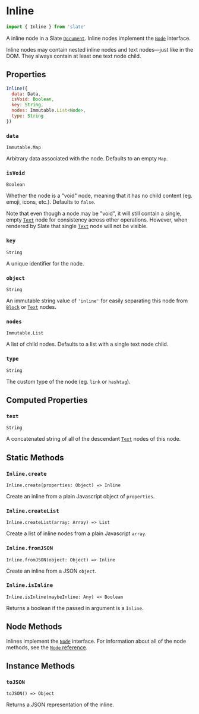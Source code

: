# Inline

```javascript
import { Inline } from 'slate'
```

A inline node in a Slate [`Document`](document.md). Inline nodes implement the [`Node`](node.md) interface.

Inline nodes may contain nested inline nodes and text nodes—just like in the DOM. They always contain at least one text node child.

## Properties

```javascript
Inline({
  data: Data,
  isVoid: Boolean,
  key: String,
  nodes: Immutable.List<Node>,
  type: String
})
```

### `data`

`Immutable.Map`

Arbitrary data associated with the node. Defaults to an empty `Map`.

### `isVoid`

`Boolean`

Whether the node is a "void" node, meaning that it has no child content \(eg. emoji, icons, etc.\). Defaults to `false`.

Note that even though a node may be "void", it will still contain a single, empty [`Text`](text.md) node for consistency across other operations. However, when rendered by Slate that single [`Text`](text.md) node will not be visible.

### `key`

`String`

A unique identifier for the node.

### `object`

`String`

An immutable string value of `'inline'` for easily separating this node from [`Block`](block.md) or [`Text`](text.md) nodes.

### `nodes`

`Immutable.List`

A list of child nodes. Defaults to a list with a single text node child.

### `type`

`String`

The custom type of the node \(eg. `link` or `hashtag`\).

## Computed Properties

### `text`

`String`

A concatenated string of all of the descendant [`Text`](text.md) nodes of this node.

## Static Methods

### `Inline.create`

`Inline.create(properties: Object) => Inline`

Create an inline from a plain Javascript object of `properties`.

### `Inline.createList`

`Inline.createList(array: Array) => List`

Create a list of inline nodes from a plain Javascript `array`.

### `Inline.fromJSON`

`Inline.fromJSON(object: Object) => Inline`

Create an inline from a JSON `object`.

### `Inline.isInline`

`Inline.isInline(maybeInline: Any) => Boolean`

Returns a boolean if the passed in argument is a `Inline`.

## Node Methods

Inlines implement the [`Node`](node.md) interface. For information about all of the node methods, see the [`Node` reference](node.md).

## Instance Methods

### `toJSON`

`toJSON() => Object`

Returns a JSON representation of the inline.

